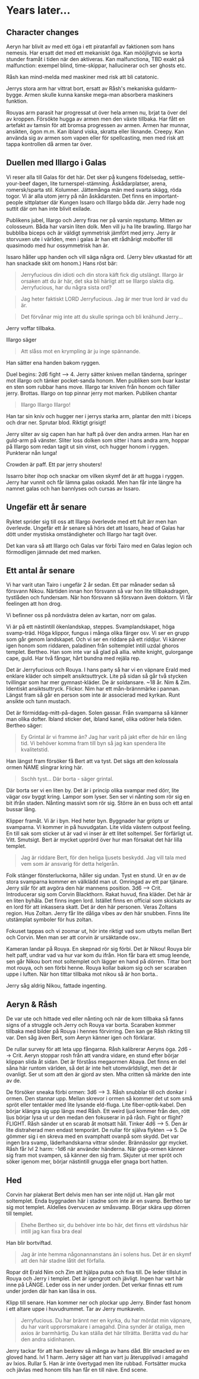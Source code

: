 # Years later...

## Character changes

Aeryn har blivit av med ett öga i ett piratanfall av faktionen som hans nemesis. Har ersatt det med ett mekaniskt öga. Kan mööjligtvis se korta stunder framåt i tiden när den aktiveras. Kan malfunctiona, TBD exakt på malfunction: exempel blind, time-skippar, hallucinerar och ser ghosts etc.

Råsh kan mind-melda med maskiner med risk att bli catatonic.

Jerrys stora arm har vittrat bort, ersatt av Råsh's mekaniska guldarm-bygge. Armen skulle kunna kanske mega-man absorbera maskiners funktion.

Rouyas arm parasit har progressat ut över hela armen nu, brjat ta över del av kroppen. Försökte hugga av armen men den växte tillbaka. Har fått en artefakt av tamsin för att bromsa progressen av armen. Armen har munnar, ansikten, ögon m.m. Kan ibland viska, skratta eller liknande. Creepy. Kan använda sig av armen som vapen eller för spellcasting, men med risk att tappa kontrollen då armen tar över.

## Duellen med Illargo i Galas

Vi reser alla till Galas för det här. Det sker på kungens födelsedag, settle-your-beef dagen, lite turnerspel-stämning. Åskådarplatser, arena, romersk/sparta stil. Kolumner. Jättemånga män med svarta skägg, röda togor. Vi är alla utom jerry på nån åskådarsten. Det finns en important-people sittplatser där Kungen Issaro och Illargo båda där. Jerry hade nog suttit där om han inte blivit exilade.

Publikens jubel, Illargo och Jerry firas ner på varsin repstump. Mitten av colosseum. Båda har varsin liten dolk. Men vill ju ha lite brawling. Illargo har bubbliba biceps och är väldigt symmetrisk jämfört med jerry. Jerry är storvuxen ute i världen, men i galas är han ett rådhårigt moboffer till quasimodo med hur ossymmetrisk han är.

Issaro håller upp handen och vill säga några ord. (Jerry blev utkastad för att han snackade skit om honom.)
Hans röst bär:

> Jerryfucious din idioti och din stora käft fick dig utslängt. Illargo är orsaken att du är här, det ska bli härligt att se Illargo slakta dig. Jerryfucious, har du några sista ord?

> Jag heter faktiskt LORD Jerryfucious. Jag är mer true lord är vad du är.

> Det förvånar mig inte att du skulle springa och bli knähund Jerry...

Jerry voffar tillbaka.

Illargo säger

> Att slåss mot en krympling är ju inge spännande.

Han sätter ena handen bakom ryggen.

Duel begins: 2d6 fight --> 4. Jerry sätter kniven mellan tänderna, springer mot illargo och tänker pocket-sanda honom. Men publiken som buar kastar en sten som rubbar hans move. Illargo tar kniven från honom och fäller jerry. Brottas. Illargo on top pinnar jerry mot marken. Publiken chantar

> Illargo Illargo Illargo!

Han tar sin kniv och hugger ner i jerrys starka arm, plantar den mitt i biceps och drar ner. Sprutar blod. Riktigt grisigt!

Jerry sliter av sig capen han har haft på över den andra armen. Han har en guld-arm på vänster. Sliter loss dolken som sitter i hans andra arm, hoppar på Illargo som redan tagit ut sin vinst, och hugger honom i ryggen. Punkterar nån lunga!

Crowden är paff. Ett par jerry shouters!

Issarro biter ihop och snackar om vilken skymf det är att hugga i ryggen. Jerry har vunnit och får lämna galas oskadd. Men han får inte längre ha namnet galas och han bannlyses och cursas av Issaro.

## Ungefär ett år senare

Ryktet sprider sig till oss att Illargo överlevde med ett fult ärr men han överlevde. Ungefär ett år senare så hörs det att Issaro, head of Galas har dött under mystiska omständigheter och Illargo har tagit över.

Det kan vara så att Illargo och Galas var förbi Tairo med en Galas legion och förmodligen jämnade det med marken.

## Ett antal år senare

Vi har varit utan Tairo i ungefär 2 år sedan. Ett par månader sedan så försvann Nikou. Närtiden innan hon försvann så var hon lite tillbakadragen, tystlåden och fundersam. När hon försvann så försvann även doktorn. Vi får feelingen att hon drog.

Vi befinner oss på nordvästra delen av kartan, norr om galas.

Vi är på ett nästintill ökenlandskap, steppes. Svamplandskapet, höga svamp-träd. Höga klippor, fungus i många olika färger osv. Vi ser en grupp som går genom landskapet. Och vi ser en riddare på ett riddjur. Vi känner igen honom som riddaren, paladinen från soltemplet intill uzdal ghoros templet. Bertheo. Han som inte var så glad på allia. white knight, gulorgange cape, guld. Har två fångar, hårt bundna med rejäla rep.

Det är Jerryfucious och Rouya. I hans party så har vi en väpnare Erald med enklare kläder och simpelt ansiktsuttryck. Lite på sidan så går två stycken tvillingar som har mer gymnast-kläder. De är soldansare. ~18 år. Nim & Zim. Identiskt ansiktsuttryck. Flickor. Nim har ett mån-brännmärke i pannan. Längst fram så går en person som inte är associerad med kyrkan. Runt ansikte och tunn mustach.

Det är förmiddag-mitt-på-dagen. Solen gassar. Från svamparna så känner man olika dofter. Ibland sticker det, ibland kanel, olika odörer hela tiden. Bertheo säger:

> Ey Grintal är vi framme än? Jag har varit på jakt efter de här en lång tid. Vi behöver komma fram till byn så jag kan spendera lite kvalitetstid.

Han längst fram försöker få Bert att va tyst. Det sägs att den kolossala ormen NAME slingrar kring här.

> Sschh tyst... Där borta - säger grintal.

Där borta ser vi en liten by. Det är i princip olika svampar med dörr, lite vägar osv byggt kring. Lampor som lyser. Sen ser vi nånting som rör sig en bit ifrån staden. Nånting massivt som rör sig. Större än en buss och ett antal bussar lång.

Klipper framåt. Vi är i byn. Hed heter byn. Byggnader har gröpts ur svamparna. Vi kommer in på huvudgatan. Lite vilda västern outpost feeling. En till sak som sticker ut är vad vi inser är ett litet soltempel. Ser förfärligt ut. Vitt. Smutsigt. Bert är mycket upprörd över hur man försakat det här lilla templet.

> Jag är riddare Bert, för den heliga ljusets beskydd. Jag vill tala med vem som är ansvarig för detta helgerån.

Folk stänger fönsterluckorna, håller sig undan. Tyst en stund. Ur en av de stora svamparna kommer en välklädd man ut. Omringad av ett par tjänare. Jerry slår för att avgöra den här mannens position. 3d6 --> Crit. Introducerar sig som Corvin Blackthorn. Rakat huvud, fina kläder. Det här är en liten byhåla. Det finns ingen lord. Istället finns en official som skickats av en lord för att inkassera skatt. Det är den här personen. Veras Zoltans region. Hus Zoltan.
Jerry får lite dåliga vibes av den här snubben. Finns lite utstämplat symboler för hus zoltan.

Fokuset tappas och vi zoomar ut, hör inte riktigt vad som utbyts mellan Bert och Corvin. Men man ser att corvin är ursäktande osv..

Kameran landar på Rouya. En skepnad rör sig förbi. Det är Nikou! Rouya blir helt paff, undrar vad va hur var kom du ifrån. Hon får bara ett smug leende, sen går Nikou bort mot soltemplet och lägger en hand på dörren. Tittar bort mot rouya, och sen förbi henne. Rouya kollar bakom sig och ser scaraben uppe i luften. När hon tittar tillbaka mot nikou så är hon borta..

Jerry såg aldrig Nikou, fattade ingenting.

## Aeryn & Råsh

De var ute och hittade ved eller nånting och när de kom tillbaka så fanns signs of a struggle och Jerry och Rouya var borta.
Scaraben kommer tillbaka med bilder på Rouya i hennes förvirring. Den kan ge Råsh rikting till var. Den såg även Bert, som Aeryn känner igen och förklarar.

De rullar survey för att leta upp fångarna. Råsh kalibrerar Aeryns öga. 2d6 --> Crit. Aeryn stoppar rosh från att vandra vidare, en stund efter börjar klippan slida åt sidan. Det är förståss megaormen Abaya. Det finns en del såna här runtom världen, så det är inte helt utomvärldsligt, men det är ovanligt. Ser ut som att den är gjord av sten. Mha critten så märkte den inte av de.

De försöker sneaka förbi ormen: 3d6 --> 3. Råsh snubblar till och donkar i ormen. Den stannar upp. Mellan skrevor i ormen så kommer det ut som små spröt eller tentakler med lite lysande eld-fluga. Lite fiber-optik-kabel. Den börjar klängra sig upp längs med Råsh. Ett weird ljud kommer från den, rött ljus börjar lysa ut ur den medan den fokuserar in på råsh. Fight or flight? FLIGHT. Råsh sänder ut en scarab åt motsatt håll. Tinker 4d6 --> 5. Den är lite distraherad men endast temporärt. De rullar för själva flykten --> 5. De gömmer sig i en skreva med en svamphatt ovanpå som skydd. Det var ingen bra svamp, läderhandskarna vittrar sönder. Brännässlor ggr mycket. Råsh får lvl 2 harm: -1d6 när använder händerna. När giga-ormen känner sig fram mot svampen, så känner den sig fram. Skjuter ut mer spröt och söker igenom mer, börjar nästintill gnugga eller gnaga bort hatten.

## Hed

Corvin har plakerat Bert delvis men han ser inte nöjd ut. Han går mot soltemplet. Enda byggnaden här i stadne som inte är en svamp. Bertheo tar sig mot templet. Aldelles övervucen av småsvamp. Börjar skära upp dörren till templet.

> Ehehe Bertheo sir, du behöver inte bo här, det finns ett värdshus här intill jag kan fixa bra deal

Han blir bortviftad.

> Jag är inte hemma någonannanstans än i solens hus. Det är en skymf att den här stadne låtit det förfalla.

Ropar dit Erald Nim och Zim att hjälpa putsa och fixa till. De leder tillslut in Rouya och Jerry i templet. Det är igengrott och jävligt. Ingen har vart här inne på LÄNGE. Leder oss in ner under jorden. Det verkar finnas ett rum under jorden där han kan låsa in oss.

Klipp till senare. Han kommer ner och plockar upp Jerry. Binder fast honom i ett altare uppe i huvudrummet. Tar av Jerry munkaveln.

> Jerryfucious. Du har brännt ner en kyrka, du har mördat min väpnare, du har varit upprorsmakare i amagahd. Dina synder är otaliga, men axios är barmhärtig. Du kan ställa det här tillrätta. Berätta vad du har den andra sidinhanen.

Jerry tackar för att han beskrev så många av hans dåd. Blir smacked av en gloved hand. lvl 1 harm. Jerry säger att han vart ju återupplivad i amagahd av Ixios. Rullar 5. Han är inte övertygad men lite rubbad. Fortsätter mucka och jävlas med honom tills han får en till näve. End scene.





